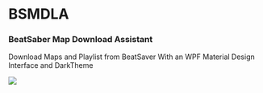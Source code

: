 # BSMDLA
### BeatSaber Map Download Assistant
Download Maps and Playlist from BeatSaver
With an WPF Material Design Interface and DarkTheme

![](https://user-images.githubusercontent.com/49618271/104770256-956f8700-5770-11eb-86cc-30016ef2302e.png)
